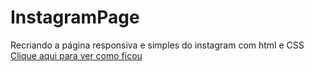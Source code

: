 # InstagramPage
Recriando a página responsiva e simples do instagram com html e CSS
<a href="https://annaguassu.github.io/InstagramPage/"> Clique aqui para ver como ficou </a>
